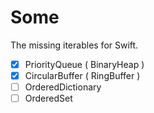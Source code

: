 # Some

The missing iterables for Swift.

- [x] PriorityQueue ( BinaryHeap )
- [x] CircularBuffer ( RingBuffer ) 
- [ ] OrderedDictionary
- [ ] OrderedSet
